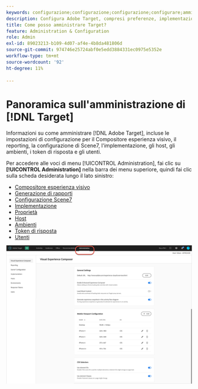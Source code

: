 ```yaml
---
keywords: configurazione;configurazione;configurazione;configurare;amministrazione;setup;setup;set up;administration
description: Configura Adobe Target, compresi preferenze, implementazione, gestione degli utenti, proprietà, configurazione Scene7, gestione degli host e token di risposta.
title: Come posso amministrare Target?
feature: Administration & Configuration
role: Admin
exl-id: 89023213-b109-4d07-af4e-4b8da481806d
source-git-commit: 974746e25724abf0e5edd3884331ec0975e5352e
workflow-type: tm+mt
source-wordcount: '92'
ht-degree: 11%

---
```


# Panoramica sull&#39;amministrazione di [!DNL Target]

Informazioni su come amministrare [!DNL Adobe Target], incluse le impostazioni di configurazione per il Compositore esperienza visivo, il reporting, la configurazione di Scene7, l&#39;implementazione, gli host, gli ambienti, i token di risposta e gli utenti.

Per accedere alle voci di menu [!UICONTROL Administration], fai clic su **[!UICONTROL Administration]** nella barra dei menu superiore, quindi fai clic sulla scheda desiderata lungo il lato sinistro:

* [Compositore esperienza visivo](/help/main/administrating-target/visual-experience-composer-set-up.md)
* [Generazione di rapporti](/help/main/administrating-target/reporting.md)
* [Configurazione Scene7](/help/main/administrating-target/scene7-settings.md)
* [Implementazione](/help/main/c-implementing-target/implementing-target.md)
* [Proprietà](/help/main/administrating-target/c-user-management/property-channel/property-channel.md)
* [Host](/help/main/administrating-target/hosts.md)
* [Ambienti](/help/main/administrating-target/environments.md)
* [Token di risposta](/help/main/administrating-target/response-tokens.md)
* [Utenti](/help/main/administrating-target/c-user-management/user-management.md)

![Menu Amministrazione di Adobe Target](/help/main/administrating-target/assets/administration.png)
